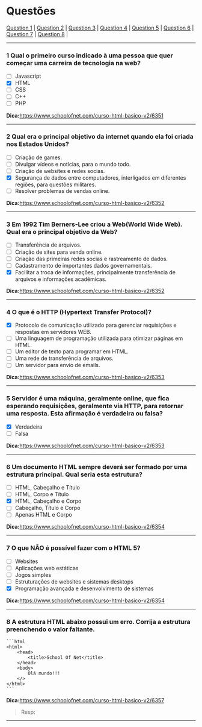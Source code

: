 # Questões

[Question 1](#1-qual-o-primeiro-curso-indicado-à-uma-pessoa-que-quer-começar-uma-carreira-de-tecnologia-na-web) | 
[Question 2](#2-qual-era-o-principal-objetivo-da-internet-quando-ela-foi-criada-nos-estados-unidos) | 
[Question 3](#3-em-1992-tim-berners-lee-criou-a-webworld-wide-web-qual-era-o-principal-objetivo-da-web) |
[Question 4](#4-o-que-é-o-http-hypertext-transfer-protocol) |
[Question 5](#5-servidor-é-uma-máquina-geralmente-online-que-fica-esperando-requisições-geralmente-via-http-para-retornar-uma-resposta-esta-afirmação-é-verdadeira-ou-falsa) |
[Question 6](#6-um-documento-html-sempre-deverá-ser-formado-por-uma-estrutura-principal-qual-seria-esta-estrutura) |
[Question 7](#7-o-que-nÃo-é-possível-fazer-com-o-html-5) |
[Question 8](#8-a-estrutura-html-abaixo-possui-um-erro-corrija-a-estrutura-preenchendo-o-valor-faltante) |

***

### 1 Qual o primeiro curso indicado à uma pessoa que quer começar uma carreira de tecnologia na web?

- [ ] Javascript
- [x] HTML
- [ ] CSS
- [ ] C++
- [ ] PHP

**Dica:**<https://www.schoolofnet.com/curso-html-basico-v2/6351>

***

### 2 Qual era o principal objetivo da internet quando ela foi criada nos Estados Unidos?

- [ ] Criação de games.
- [ ] Divulgar vídeos e notícias, para o mundo todo.
- [ ] Criação de websites e redes socias.
- [x] Segurança de dados entre computadores, interligados em diferentes regiões, para questões militares.
- [ ] Resolver problemas de vendas online.

**Dica:**<https://www.schoolofnet.com/curso-html-basico-v2/6352>

***

### 3 Em 1992 Tim Berners-Lee criou a Web(World Wide Web). Qual era o principal objetivo da Web?

- [ ] Transferência de arquivos.
- [ ] Criação de sites para venda online.
- [ ] Criação das primeiras redes socias e rastreamento de dados.
- [ ] Cadastramento de importantes dados governamentais.
- [x] Facilitar a troca de informações, principalmente transferência de arquivos e informações acadêmicas.

**Dica:**<https://www.schoolofnet.com/curso-html-basico-v2/6352>

***

### 4 O que é o HTTP (Hypertext Transfer Protocol)?

- [x] Protocolo de comunicação utilizado para gerenciar requisições e respostas em servidores WEB.
- [ ] Uma linguagem de programação utilizada para otimizar páginas em HTML.
- [ ] Um editor de texto para programar em HTML.
- [ ] Uma rede de transferência de arquivos.
- [ ] Um servidor para envio de emails.

**Dica:**<https://www.schoolofnet.com/curso-html-basico-v2/6353>

***

### 5 Servidor é uma máquina, geralmente online, que fica esperando requisições, geralmente via HTTP, para retornar uma resposta. Esta afirmação é verdadeira ou falsa?

- [x] Verdadeira
- [ ] Falsa

**Dica:**<https://www.schoolofnet.com/curso-html-basico-v2/6353>

***

### 6 Um documento HTML sempre deverá ser formado por uma estrutura principal. Qual seria esta estrutura?

- [ ] HTML, Cabeçalho e Título
- [ ] HTML, Corpo e Título
- [x] HTML, Cabeçalho e Corpo
- [ ] Cabeçalho, Título e Corpo
- [ ] Apenas HTML e Corpo

**Dica:**<https://www.schoolofnet.com/curso-html-basico-v2/6354>

***

### 7 O que NÃO é possível fazer com o HTML 5?

- [ ] Websites
- [ ] Aplicações web estáticas
- [ ] Jogos simples
- [ ] Estruturações de websites e sistemas desktops
- [x] Programação avançada e desenvolvimento de sistemas

**Dica:**<https://www.schoolofnet.com/curso-html-basico-v2/6354>

***

### 8 A estrutura HTML abaixo possui um erro. Corrija a estrutura preenchendo o valor faltante.
    
    ```html
    <html>
        <head>
            <title>School Of Net</title>
        </head>
        <body>
            Olá mundo!!!
        </>
    </html>
    ```

**Dica:**<https://www.schoolofnet.com/curso-html-basico-v2/6357>

> Resp: </body>

***